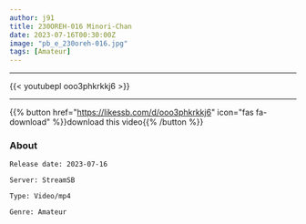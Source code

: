 ```yaml
---
author: j91
title: 230OREH-016 Minori-Chan
date: 2023-07-16T00:30:00Z
image: "pb_e_230oreh-016.jpg"
tags: [Amateur]
---
```

___

{{< youtubepl ooo3phkrkkj6 >}}
___

{{% button href="https://likessb.com/d/ooo3phkrkkj6" icon="fas fa-download" %}}download this video{{% /button %}}
### About

`Release date: 2023-07-16`

`Server: StreamSB`

`Type: Video/mp4`

`Genre:	Amateur`